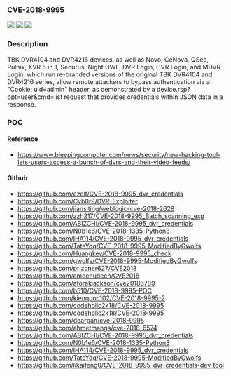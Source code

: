 ### [CVE-2018-9995](https://cve.mitre.org/cgi-bin/cvename.cgi?name=CVE-2018-9995)
![](https://img.shields.io/static/v1?label=Product&message=n%2Fa&color=blue)
![](https://img.shields.io/static/v1?label=Version&message=n%2Fa&color=blue)
![](https://img.shields.io/static/v1?label=Vulnerability&message=n%2Fa&color=brighgreen)

### Description

TBK DVR4104 and DVR4216 devices, as well as Novo, CeNova, QSee, Pulnix, XVR 5 in 1, Securus, Night OWL, DVR Login, HVR Login, and MDVR Login, which run re-branded versions of the original TBK DVR4104 and DVR4216 series, allow remote attackers to bypass authentication via a "Cookie: uid=admin" header, as demonstrated by a device.rsp?opt=user&cmd=list request that provides credentials within JSON data in a response.

### POC

#### Reference
- https://www.bleepingcomputer.com/news/security/new-hacking-tool-lets-users-access-a-bunch-of-dvrs-and-their-video-feeds/

#### Github
- https://github.com/ezelf/CVE-2018-9995_dvr_credentials
- https://github.com/Cyb0r9/DVR-Exploiter
- https://github.com/jiansiting/weblogic-cve-2018-2628
- https://github.com/zzh217/CVE-2018-9995_Batch_scanning_exp
- https://github.com/ABIZCHI/CVE-2018-9995_dvr_credentials
- https://github.com/N0b1e6/CVE-2018-1335-Python3
- https://github.com/IHA114/CVE-2018-9995_dvr_credentials
- https://github.com/TateYdq/CVE-2018-9995-ModifiedByGwolfs
- https://github.com/Huangkey/CVE-2018-9995_check
- https://github.com/gwolfs/CVE-2018-9995-ModifiedByGwolfs
- https://github.com/prizoner627/CVE2018
- https://github.com/ameenudeen/CVE2018
- https://github.com/aforakjackson/cve20186789
- https://github.com/b510/CVE-2018-9995-POC
- https://github.com/kienquoc102/CVE-2018-9995-2
- https://github.com/codeholic2k18/CVE-2018-9995
- https://github.com/codeholic2k18/CVE-2018-9995
- https://github.com/dearpan/cve-2018-9995
- https://github.com/ahmetmanga/cve-2018-6574
- https://github.com/ABIZCHI/CVE-2018-9995_dvr_credentials
- https://github.com/N0b1e6/CVE-2018-1335-Python3
- https://github.com/IHA114/CVE-2018-9995_dvr_credentials
- https://github.com/TateYdq/CVE-2018-9995-ModifiedByGwolfs
- https://github.com/likaifeng0/CVE-2018-9995_dvr_credentials-dev_tool

